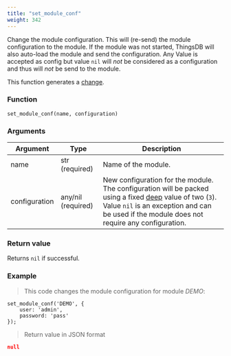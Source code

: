 ```yaml
---
title: "set_module_conf"
weight: 342
---
```


Change the module configuration. This will (re-send) the module configuration to the module. If the module was not started, ThingsDB will also auto-load the module and send the configuration.
Any Value is accepted as config but value `nil` will *not* be considered as a configuration and thus will *not* be send to the module.

This function generates a [change](../../overview/changes).

### Function

`set_module_conf(name, configuration)`

### Arguments

Argument | Type | Description
--------- | ----------- | -----------
name | str (required) | Name of the module.
configuration | any/nil (required) | New configuration for the module. The configuration will be packed using a fixed [deep](../../collection-api/deep) value of two (`3`). Value `nil` is an exception and can be used if the module does not require any configuration.

### Return value

Returns `nil` if successful.

### Example

> This code changes the module configuration for module *DEMO*:

```thingsdb,syntax_only,@t
set_module_conf('DEMO', {
    user: 'admin',
    password: 'pass'
});
```

> Return value in JSON format

```json
null
```
